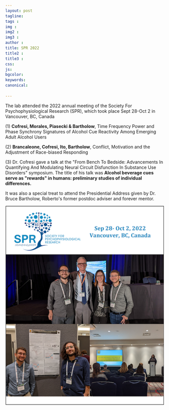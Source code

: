 ```yaml
---
layout: post
tagline: 
tags : 
img : 
img2 :
img3 : 
author : 
title: SPR 2022
title2 : 
title3 : 
css: 
js: 
bgcolor: 
keywords: 
canonical:

---
```


The lab attended the 2022 annual meeting of the Society For Psychophysiological Research (SPR), which took place Sept 28-Oct 2 in Vancouver, BC, Canada

(1) **Cofresi, Morales, Piasecki & Bartholow**, Time Frequency Power and Phase Synchrony Signatures of Alcohol Cue Reactivity Among Emerging Adult Alcohol Users

(2) **Brancaleone, Cofresi, Ito, Bartholow**, Conflict, Motivation and the Adjustment of Race-biased Responding

(3) Dr. Cofresi gave a talk at the "From Bench To Bedside: Advancements In Quantifying And Modulating Neural Circuit Disfunction In Substance Use Disorders" symposium. The title of his talk was **Alcohol beverage cues serve as "rewards" in humans: preliminary studies of individual differences.**

It was also a special treat to attend the Presidential Address given by Dr. Bruce Bartholow, Roberto's former postdoc adviser and forever mentor.

<span class="image small"><img src="assets/images/news/spr2022.png" alt="" width="600"/></span>
